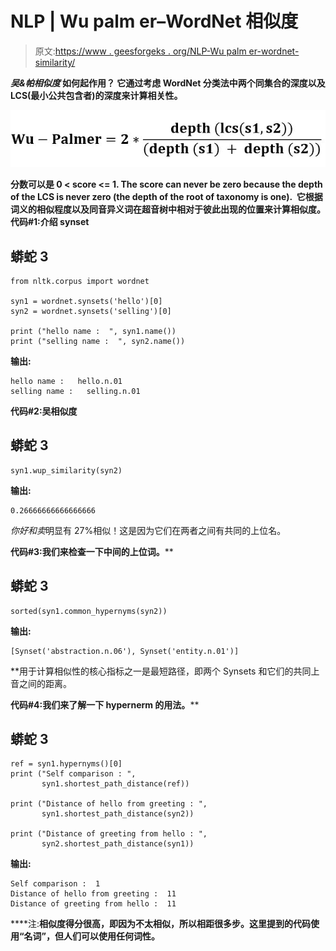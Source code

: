 # NLP | Wu palm er–WordNet 相似度

> 原文:[https://www . geesforgeks . org/NLP-Wu palm er-wordnet-similarity/](https://www.geeksforgeeks.org/nlp-wupalmer-wordnet-similarity/)

*****吴&帕相似度*** 如何起作用？
它通过考虑 WordNet 分类法中两个同集合的深度以及 LCS(最小公共包含者)的深度来计算相关性。** 

**![](img/06badeaf316d150366834cb34b3de00a.png)**

**分数可以是 0 < score <= 1\. The score can never be zero because the depth of the LCS is never zero (the depth of the root of taxonomy is one). 
它根据词义的相似程度以及同音异义词在超音树中相对于彼此出现的位置来计算相似度。
**代码#1:介绍 synset**** 

## **蟒蛇 3**

```
from nltk.corpus import wordnet

syn1 = wordnet.synsets('hello')[0]
syn2 = wordnet.synsets('selling')[0]

print ("hello name :  ", syn1.name())
print ("selling name :  ", syn2.name())
```

****输出:**** 

```
hello name :   hello.n.01
selling name :   selling.n.01
```

 ****代码#2:吴相似度**** 

## **蟒蛇 3**

```
syn1.wup_similarity(syn2)
```

****输出:**** 

```
0.26666666666666666
```

***你好*和*卖*明显有 27%相似！这是因为它们在两者之间有共同的上位名。

**代码#3:我们来检查一下中间的上位词。**** 

## **蟒蛇 3**

```
sorted(syn1.common_hypernyms(syn2))
```

****输出:**** 

```
[Synset('abstraction.n.06'), Synset('entity.n.01')]
```

**用于计算相似性的核心指标之一是最短路径，即两个 Synsets 和它们的共同上音之间的距离。

**代码#4:我们来了解一下 hypernerm 的用法。**** 

## **蟒蛇 3**

```
ref = syn1.hypernyms()[0]
print ("Self comparison : ",
       syn1.shortest_path_distance(ref))

print ("Distance of hello from greeting : ",
       syn1.shortest_path_distance(syn2))

print ("Distance of greeting from hello : ",
       syn2.shortest_path_distance(syn1))
```

****输出:**** 

```
Self comparison :  1
Distance of hello from greeting :  11
Distance of greeting from hello :  11
```

****注:**相似度得分很高，即因为不太相似，所以相距很多步。这里提到的代码使用“名词”，但人们可以使用任何词性。**